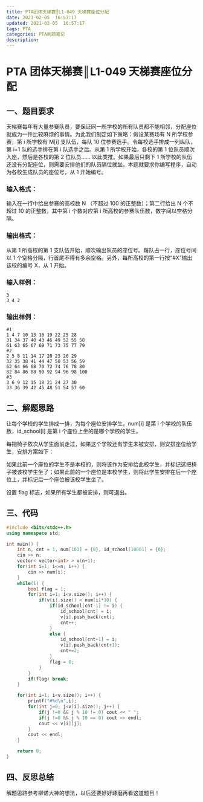 ```yaml
---
title: PTA团体天梯赛║L1-049 天梯赛座位分配
date: 2021-02-05  16:57:17
updated: 2021-02-05  16:57:17
tags: PTA
categories: PTA刷题笔记
description:
---
```


# PTA 团体天梯赛║**L1-049 天梯赛座位分配**

## 一、题目要求

天梯赛每年有大量参赛队员，要保证同一所学校的所有队员都不能相邻，分配座位就成为一件比较麻烦的事情。为此我们制定如下策略：假设某赛场有 N 所学校参赛，第 i 所学校有 M[i] 支队伍，每队 10 位参赛选手。令每校选手排成一列纵队，第 i+1 队的选手排在第 i 队选手之后。从第 1 所学校开始，各校的第 1 位队员顺次入座，然后是各校的第 2 位队员…… 以此类推。如果最后只剩下 1 所学校的队伍还没有分配座位，则需要安排他们的队员隔位就坐。本题就要求你编写程序，自动为各校生成队员的座位号，从 1 开始编号。

### 输入格式：

输入在一行中给出参赛的高校数 N （不超过 100 的正整数）；第二行给出 N 个不超过 10 的正整数，其中第 i 个数对应第 i 所高校的参赛队伍数，数字间以空格分隔。

### 输出格式：

从第 1 所高校的第 1 支队伍开始，顺次输出队员的座位号。每队占一行，座位号间以 1 个空格分隔，行首尾不得有多余空格。另外，每所高校的第一行按“#X”输出该校的编号 X，从 1 开始。

### 输入样例：

```in
3
3 4 2
```

### 输出样例：

```out
#1
1 4 7 10 13 16 19 22 25 28
31 34 37 40 43 46 49 52 55 58
61 63 65 67 69 71 73 75 77 79
#2
2 5 8 11 14 17 20 23 26 29
32 35 38 41 44 47 50 53 56 59
62 64 66 68 70 72 74 76 78 80
82 84 86 88 90 92 94 96 98 100
#3
3 6 9 12 15 18 21 24 27 30
33 36 39 42 45 48 51 54 57 60
```

## 二、解题思路

让每个学校的学生排成一排，为每个座位安排学生。num[i] 是第 i 个学校的队伍数，id_school[i] 是第 i 个座位上坐的是哪个学校的学生。

每把椅子依次从学生面前走过，如果这个学校还有学生未被安排，则安排座位给学生，安排方案如下：

如果此前一个座位的学生不是本校的，则将该作为安排给此校学生，并标记这把椅子被该校学生坐了；如果此前的一个座位是本校学生，则将此学生安排在后一个座位上，并标记后一个座位被该校学生坐了。

设置 flag 标志，如果所有学生都被安排，则可退出。

## 三、代码

```cpp
#include <bits/stdc++.h>
using namespace std;

int main() {
    int n, cnt = 1, num[101] = {0}, id_school[10001] = {0};
    cin >> n;
    vector< vector<int> > v(n+1);
    for(int i=1; i<=n; i++) {
        cin >> num[i];
    }
    while(1) {
        bool flag = 1;
        for(int i=1; i<v.size(); i++) {
            if(v[i].size() < num[i]*10) {
                if(id_school[cnt-1] != i) {
                    id_school[cnt] = i;
                    v[i].push_back(cnt);
                    cnt++;
                }
                else {
                    id_school[cnt+1] = i;
                    v[i].push_back(cnt+1);
                    cnt+=2;
                }
                flag = 0;
            }
        }
        if(flag) break;
    }

    for(int i=1; i<v.size(); i++) {
        printf("#%d\n",i);
        for(int j=0; j<v[i].size(); j++) {
            if(j !=0 && j % 10 != 0) cout << " ";
            if(j !=0 && j % 10 == 0) cout << endl;
            cout << v[i][j];
        }
        cout << endl;
    }

    return 0;
}
```

## 四、反思总结

解题思路参考柳诺大神的想法，以后还要好好琢磨再看这道题目！